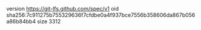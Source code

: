 version https://git-lfs.github.com/spec/v1
oid sha256:7c911275b755329636f7cfdbe0a4f937bce7556b358606da867b056a86b84bb4
size 3312
